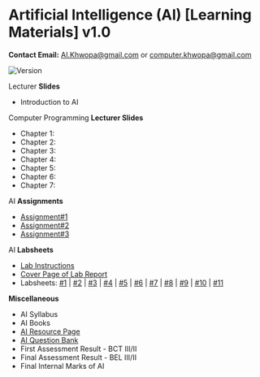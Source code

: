 # Artificial Intelligence (AI) [Learning Materials] v1.0

**Contact Email:** AI.Khwopa@gmail.com or computer.khwopa@gmail.com

 ![Version](https://img.shields.io/badge/version-1.0-blue.svg)

Lecturer **Slides**
- Introduction to AI

Computer Programming **Lecturer Slides**
- Chapter 1: 
- Chapter 2: 
- Chapter 3: 
- Chapter 4: 
- Chapter 5: 
- Chapter 6: 
- Chapter 7: 


AI **Assignments**
- [Assignment#1](https://github.com/ErSKS/C_v3/blob/master/Assignment_1.pdf)
- [Assignment#2](https://github.com/ErSKS/C_v3/blob/master/Assignment_2.pdf)
- [Assignment#3](https://github.com/ErSKS/C_v3/blob/master/Assignment_3.pdf)

AI **Labsheets**
- [Lab Instructions](https://github.com/ErSKS/C_v3/blob/master/Lab_Instructions.pdf)
- [Cover Page of Lab Report](https://github.com/ErSKS/C_v3/blob/master/Cover_Page_of_Lab_Report.pdf)
- Labsheets: [#1](https://github.com/ErSKS/C_v3/blob/master/Labsheet_1.pdf) | [#2](https://github.com/ErSKS/C_v3/blob/master/Labsheet_2.pdf) | [#3](https://github.com/ErSKS/C_v3/blob/master/Labsheet_3.pdf) | [#4](https://github.com/ErSKS/C_v3/blob/master/Labsheet_4.pdf) | [#5](https://github.com/ErSKS/C_v3/blob/master/Labsheet_5.pdf) | [#6](https://github.com/ErSKS/C_v3/blob/master/Labsheet_6.pdf) | [#7](https://github.com/ErSKS/C_v3/blob/master/Labsheet_7.pdf) | [#8](https://github.com/ErSKS/C_v3/blob/master/Labsheet_8.pdf) | [#9](https://github.com/ErSKS/C_v3/blob/master/Labsheet_9.pdf) | [#10](https://github.com/ErSKS/C_v3/blob/master/Labsheet_10.pdf) | [#11](https://github.com/ErSKS/C_v3/blob/master/Labsheet_11.pdf)

**Miscellaneous**
- AI Syllabus
- AI Books
- [AI Resource Page](https://bctnotes.com/artificial-intelligence/)
- [AI Question Bank](https://drive.google.com/drive/folders/1toajMBDZ2Oap663ZuJxVKWqDSYgfCL-9?usp=sharing)
- First Assessment Result - BCT III/II
- Final Assessment Result - BEL III/II
- Final Internal Marks of AI
